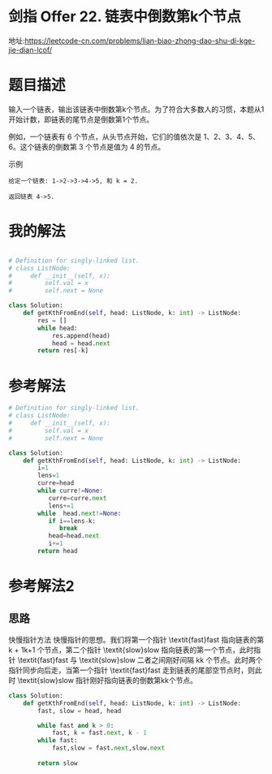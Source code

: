 # 剑指 Offer 22. 链表中倒数第k个节点
地址:https://leetcode-cn.com/problems/lian-biao-zhong-dao-shu-di-kge-jie-dian-lcof/


# 题目描述
输入一个链表，输出该链表中倒数第k个节点。为了符合大多数人的习惯，本题从1开始计数，即链表的尾节点是倒数第1个节点。

例如，一个链表有 6 个节点，从头节点开始，它们的值依次是 1、2、3、4、5、6。这个链表的倒数第 3 个节点是值为 4 的节点。

示例
```
给定一个链表: 1->2->3->4->5, 和 k = 2.

返回链表 4->5.
```

# 我的解法
```python

# Definition for singly-linked list.
# class ListNode:
#     def __init__(self, x):
#         self.val = x
#         self.next = None

class Solution:
    def getKthFromEnd(self, head: ListNode, k: int) -> ListNode:
        res = []
        while head:
            res.append(head)
            head = head.next
        return res[-k]

```

# 参考解法
```python
# Definition for singly-linked list.
# class ListNode:
#     def __init__(self, x):
#         self.val = x
#         self.next = None

class Solution:
    def getKthFromEnd(self, head: ListNode, k: int) -> ListNode:
        i=1
        lens=1
        curre=head
        while curre!=None:
           curre=curre.next
           lens+=1
        while  head.next!=None: 
           if i==lens-k:
              break
           head=head.next
           i+=1
        return head

```

# 参考解法2
## 思路
快慢指针方法
快慢指针的思想。我们将第一个指针 \textit{fast}fast 指向链表的第 k + 1k+1 个节点，第二个指针 \textit{slow}slow 指向链表的第一个节点，此时指针 \textit{fast}fast 与 \textit{slow}slow 二者之间刚好间隔 kk 个节点。此时两个指针同步向后走，当第一个指针 \textit{fast}fast 走到链表的尾部空节点时，则此时 \textit{slow}slow 指针刚好指向链表的倒数第kk个节点。
```python
class Solution:
    def getKthFromEnd(self, head: ListNode, k: int) -> ListNode:
        fast, slow = head, head

        while fast and k > 0:
            fast, k = fast.next, k - 1
        while fast:
            fast,slow = fast.next,slow.next
        
        return slow


```

